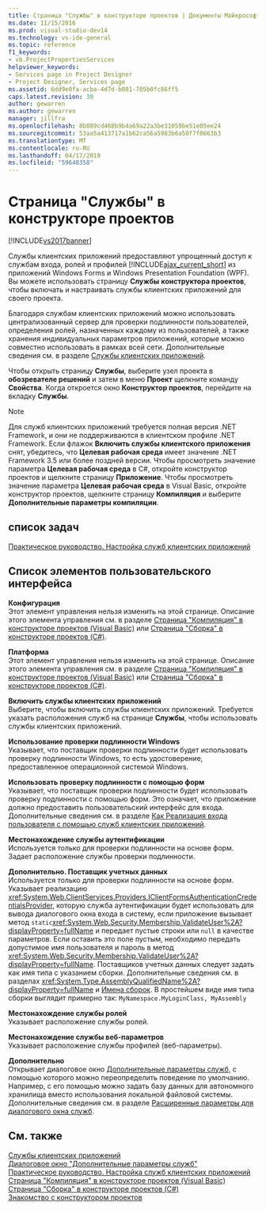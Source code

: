 ```yaml
---
title: Страница "Службы" в конструкторе проектов | Документы Майкрософт
ms.date: 11/15/2016
ms.prod: visual-studio-dev14
ms.technology: vs-ide-general
ms.topic: reference
f1_keywords:
- vb.ProjectPropertiesServices
helpviewer_keywords:
- Services page in Project Designer
- Project Designer, Services page
ms.assetid: 6dd9e0fa-acba-4d7d-b081-705b0fc86ff5
caps.latest.revision: 30
author: gewarren
ms.author: gewarren
manager: jillfra
ms.openlocfilehash: 8b089cd468b9b4a69a22a3be31059be51e05ee24
ms.sourcegitcommit: 53aa5a413717a1b62ca56a5983b6a50f7f0663b3
ms.translationtype: MT
ms.contentlocale: ru-RU
ms.lasthandoff: 04/17/2019
ms.locfileid: "59648358"
---
```

# <a name="services-page-project-designer"></a>Страница "Службы" в конструкторе проектов
[!INCLUDE[vs2017banner](../../includes/vs2017banner.md)]

Службы клиентских приложений предоставляют упрощенный доступ к службам входа, ролей и профилей [!INCLUDE[ajax_current_short](../../includes/ajax-current-short-md.md)] из приложений Windows Forms и Windows Presentation Foundation (WPF). Вы можете использовать страницу **Службы** **конструктора проектов**, чтобы включать и настраивать службы клиентских приложений для своего проекта.  
  
 Благодаря службам клиентских приложений можно использовать централизованный сервер для проверки подлинности пользователей, определения ролей, назначенных каждому из пользователей, а также хранения индивидуальных параметров приложений, которые можно совместно использовать в рамках всей сети. Дополнительные сведения см. в разделе [Службы клиентских приложений](http://msdn.microsoft.com/library/1487d8df-089e-4f21-abfb-a791a652b58e).  
  
 Чтобы открыть страницу **Службы**, выберите узел проекта в **обозревателе решений** и затем в меню **Проект** щелкните команду **Свойства**. Когда откроется окно **Конструктор проектов**, перейдите на вкладку **Службы**.  
  
> [!NOTE]
>  Для служб клиентских приложений требуется полная версия .NET Framework, и они не поддерживаются в клиентском профиле .NET Framework. Если флажок **Включить службы клиентского приложения** снят, убедитесь, что **Целевая рабочая среда** имеет значение .NET Framework 3.5 или более поздней версии. Чтобы просмотреть значение параметра **Целевая рабочая среда** в C#, откройте конструктор проектов и щелкните страницу **Приложение**. Чтобы просмотреть значение параметра **Целевая рабочая среда** в Visual Basic, откройте конструктор проектов, щелкните страницу **Компиляция** и выберите **Дополнительные параметры компиляции**.  
  
## <a name="task-list"></a>список задач  
 [Практическое руководство. Настройка служб клиентских приложений](http://msdn.microsoft.com/library/34a8688a-a32c-40d3-94be-c8e610c6a4e8)  
  
## <a name="uielement-list"></a>Список элементов пользовательского интерфейса  
 **Конфигурация**  
 Этот элемент управления нельзя изменить на этой странице. Описание этого элемента управления см. в разделе [Страница "Компиляция" в конструкторе проектов (Visual Basic)](../../ide/reference/compile-page-project-designer-visual-basic.md) или [Страница "Сборка" в конструкторе проектов (C#)](../../ide/reference/build-page-project-designer-csharp.md).  
  
 **Платформа**  
 Этот элемент управления нельзя изменить на этой странице. Описание этого элемента управления см. в разделе [Страница "Компиляция" в конструкторе проектов (Visual Basic)](../../ide/reference/compile-page-project-designer-visual-basic.md) или [Страница "Сборка" в конструкторе проектов (C#)](../../ide/reference/build-page-project-designer-csharp.md).  
  
 **Включить службы клиентских приложений**  
 Выберите, чтобы включить службы клиентских приложений. Требуется указать расположения служб на странице **Службы**, чтобы использовать службы клиентских приложений.  
  
 **Использование проверки подлинности Windows**  
 Указывает, что поставщик проверки подлинности будет использовать проверку подлинности Windows, то есть удостоверение, предоставленное операционной системой Windows.  
  
 **Использовать проверку подлинности с помощью форм**  
 Указывает, что поставщик проверки подлинности будет использовать проверку подлинности с помощью форм. Это означает, что приложение должно предоставить пользовательский интерфейс для входа. Дополнительные сведения см. в разделе [Как Реализация входа пользователя с помощью служб клиентских приложений](http://msdn.microsoft.com/library/5431a671-eb02-4e18-a651-24764fccec9a).  
  
 **Местонахождение службы аутентификации**  
 Используется только для проверки подлинности на основе форм. Задает расположение службы проверки подлинности.  
  
 **Дополнительно. Поставщик учетных данных**  
 Используется только для проверки подлинности на основе форм. Указывает реализацию <xref:System.Web.ClientServices.Providers.IClientFormsAuthenticationCredentialsProvider>, которую служба аутентификации будет использовать для вывода диалогового окна входа в систему, если приложение вызывает метод `static`<xref:System.Web.Security.Membership.ValidateUser%2A?displayProperty=fullName> и передает пустые строки или `null` в качестве параметров. Если оставить это поле пустым, необходимо передать допустимое имя пользователя и пароль в метод <xref:System.Web.Security.Membership.ValidateUser%2A?displayProperty=fullName>. Поставщиков учетных данных следует задать как имя типа с указанием сборки. Дополнительные сведения см. в разделах <xref:System.Type.AssemblyQualifiedName%2A?displayProperty=fullName> и [Имена сборок](http://msdn.microsoft.com/library/8f8c2c90-f15d-400e-87e7-a757e4f04d0e). В простейшем виде имя типа сборки выглядит примерно так: `MyNamespace.MyLoginClass, MyAssembly`  
  
 **Местонахождение службы ролей**  
 Указывает расположение службы ролей.  
  
 **Местонахождение службы веб-параметров**  
 Указывает расположение службы профилей (веб-параметры).  
  
 **Дополнительно**  
 Открывает диалоговое окно [Дополнительные параметры служб](../../ide/reference/advanced-settings-for-services-dialog-box.md), с помощью которого можно переопределить поведение по умолчанию. Например, с его помощью можно задать базу данных для автономного хранилища вместо использования локальной файловой системы. Дополнительные сведения см. в разделе [Расширенные параметры для диалогового окна служб](../../ide/reference/advanced-settings-for-services-dialog-box.md).  
  
## <a name="see-also"></a>См. также  
 [Службы клиентских приложений](http://msdn.microsoft.com/library/1487d8df-089e-4f21-abfb-a791a652b58e)   
 [Диалоговое окно "Дополнительные параметры служб"](../../ide/reference/advanced-settings-for-services-dialog-box.md)   
 [Практическое руководство. Настройка служб клиентских приложений](http://msdn.microsoft.com/library/34a8688a-a32c-40d3-94be-c8e610c6a4e8)   
 [Страница "Компиляция" в конструкторе проектов (Visual Basic)](../../ide/reference/compile-page-project-designer-visual-basic.md)   
 [Страница "Сборка" в конструкторе проектов (C#)](../../ide/reference/build-page-project-designer-csharp.md)   
 [Знакомство с конструктором проектов](http://msdn.microsoft.com/898dd854-c98d-430c-ba1b-a913ce3c73d7)
